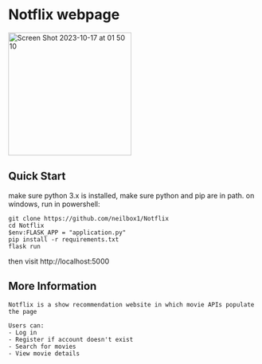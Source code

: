 # Notflix webpage

<img width="247" alt="Screen Shot 2023-10-17 at 01 50 10" src="https://github.com/fanghua9853/Notflix/assets/42789126/4a1b7be8-8c63-4e85-a7e0-a6f5ad8fa0d4">


## Quick Start
make sure python 3.x is installed, make sure python and pip are in path.
on windows, run in powershell:
```
git clone https://github.com/neilbox1/Notflix
cd Notflix
$env:FLASK_APP = "application.py"
pip install -r requirements.txt
flask run

```
then visit http://localhost:5000

## More Information
```
Notflix is a show recommendation website in which movie APIs populate the page

Users can:
- Log in
- Register if account doesn't exist
- Search for movies
- View movie details
